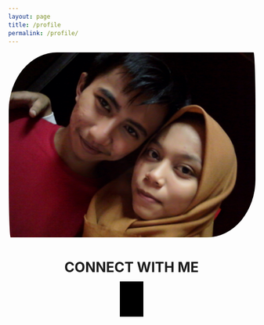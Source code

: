 ```yaml
---
layout: page
title: /profile
permalink: /profile/
---
```


<div>

  <style>
    .fa {
      padding: 6px;
      font-size: 50px;
      width: 6px;
      text-align: center;
      text-decoration: none;
      color: white;
      background: black;
    }
  </style>

  <link rel="stylesheet" href="https://cdnjs.cloudflare.com/ajax/libs/font-awesome/4.7.0/css/font-awesome.min.css">
  <img style="border: 1px solid #fff; border-radius: 100px 5px / 120px;" alt="Aing dan bebeb" src="https://raw.githubusercontent.com/N74NK/N74NK.github.io/master/_images/1585582795-picsay.jpg" />

  <div align="center">
    <h1>CONNECT WITH ME</h1>
    <a class="fa fa-instagram" href="https://instagram.com/n74nk420"></a>
    <a class="fa fa-facebook" href="https://facebook.com/njnk.xnxx"></a>
    <a class="fa fa-youtube" href="https://youtube.com/NjankSoekamti"></a>
    <a class="fa fa-github" href="https://github.com/N74NK"></a>
  </div>

</div>
